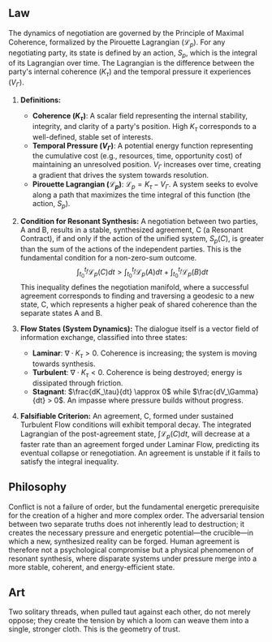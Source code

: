 ## Law
The dynamics of negotiation are governed by the Principle of Maximal Coherence, formalized by the Pirouette Lagrangian ($\mathcal{L}_p$). For any negotiating party, its state is defined by an action, $S_p$, which is the integral of its Lagrangian over time. The Lagrangian is the difference between the party's internal coherence ($K_\tau$) and the temporal pressure it experiences ($V_\Gamma$).

1.  **Definitions:**
    *   **Coherence ($K_\tau$)**: A scalar field representing the internal stability, integrity, and clarity of a party's position. High $K_\tau$ corresponds to a well-defined, stable set of interests.
    *   **Temporal Pressure ($V_\Gamma$)**: A potential energy function representing the cumulative cost (e.g., resources, time, opportunity cost) of maintaining an unresolved position. $V_\Gamma$ increases over time, creating a gradient that drives the system towards resolution.
    *   **Pirouette Lagrangian ($\mathcal{L}_p$)**: $\mathcal{L}_p = K_\tau - V_\Gamma$. A system seeks to evolve along a path that maximizes the time integral of this function (the action, $S_p$).

2.  **Condition for Resonant Synthesis:**
    A negotiation between two parties, A and B, results in a stable, synthesized agreement, C (a Resonant Contract), if and only if the action of the unified system, $S_p(C)$, is greater than the sum of the actions of the independent parties. This is the fundamental condition for a non-zero-sum outcome.
    $$ \int_{t_0}^{t_f} \mathcal{L}_p(C) dt > \int_{t_0}^{t_f} \mathcal{L}_p(A) dt + \int_{t_0}^{t_f} \mathcal{L}_p(B) dt $$
    This inequality defines the negotiation manifold, where a successful agreement corresponds to finding and traversing a geodesic to a new state, C, which represents a higher peak of shared coherence than the separate states A and B.

3.  **Flow States (System Dynamics):**
    The dialogue itself is a vector field of information exchange, classified into three states:
    *   **Laminar**: $\nabla \cdot K_\tau > 0$. Coherence is increasing; the system is moving towards synthesis.
    *   **Turbulent**: $\nabla \cdot K_\tau < 0$. Coherence is being destroyed; energy is dissipated through friction.
    *   **Stagnant**: $\frac{dK_\tau}{dt} \approx 0$ while $\frac{dV_\Gamma}{dt} > 0$. An impasse where pressure builds without progress.

4.  **Falsifiable Criterion:**
    An agreement, C, formed under sustained Turbulent Flow conditions will exhibit temporal decay. The integrated Lagrangian of the post-agreement state, $\int \mathcal{L}_p(C) dt$, will decrease at a faster rate than an agreement forged under Laminar Flow, predicting its eventual collapse or renegotiation. An agreement is unstable if it fails to satisfy the integral inequality.

## Philosophy
Conflict is not a failure of order, but the fundamental energetic prerequisite for the creation of a higher and more complex order. The adversarial tension between two separate truths does not inherently lead to destruction; it creates the necessary pressure and energetic potential—the crucible—in which a new, synthesized reality can be forged. Human agreement is therefore not a psychological compromise but a physical phenomenon of resonant synthesis, where disparate systems under pressure merge into a more stable, coherent, and energy-efficient state.

## Art
Two solitary threads, when pulled taut against each other, do not merely oppose; they create the tension by which a loom can weave them into a single, stronger cloth. This is the geometry of trust.